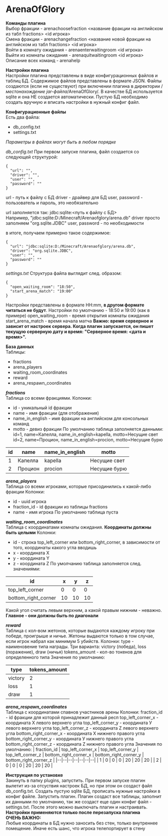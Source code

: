 

# ArenaOfGlory

**Команды плагина**\
Выбор фракции - arenachoosefraction <название фракции на английском из табл fractions> <id игрока>\
Смена фракции - arenachangefraction <название новой фракции на английском из табл fractions> <id игрока>\
Войти в комнату ожидания - arenaenterwaitingroom <id игрока>\
Выйти из комнаты ожидания - arenaquitwaitingroom <id игрока>\
Описание всех команд - arenahelp

**Настройки плагина**\
Настройки плагина представлены в виде конфигурационных файлов и таблиц БД. Содержимое файлов представлены в формате JSON. Файлы создаются (если не существуют) при включении плагина в директории /*местонахождение jar-файла*/ArenaOfGlory/. В качестве БД используется sqlite и она НЕ создается автоматически. Пустую БД необходимо создать вручную и вписать настройки в нужный конфиг файл.

**Конфигурационные файлы**\
Есть два файла: 
 - db_config.txt 
 - settings.txt

*Параметры в файлах могут быть в любом порядке*

*db_config.txt*
При первом запуске плагина, файл создается со следующей структурой:
```
{
  "url": "",
  "driver": "",
  "user": "",
  "password": ""
}
```
url - путь к файлу с БД
driver - драйвер для БД
user, password - пользователь и пароль, это необязательно

url заполняется так: jdbc:sqlite:<путь к файлу с БД>\
Например, "jdbc:sqlite:D:/Minecraft/Arenaofglory/arena.db"
driver просто заполняем "org.sqlite.JDBC"
user, password - по необходимости

в итоге, получаем примерно такое содержимое:
```
{
  "url": "jdbc:sqlite:D:/Minecraft/Arenaofglory/arena.db",
  "driver": "org.sqlite.JDBC",
  "user": "",
  "password": ""
}
```

*settings.txt*
Структура файла выглядит след. образом:
```
{
  "open_waiting_room": "18:50",
  "start_arena_match": "19:00"
}
```
Настройки представлены в формате HH:mm, **в другом формате читаться не будут**. Настройки по умолчанию - 18:50 и 19:00 (как в примере)
open_waiting_room - время открытия комнаты ожидания
start_arena_match - время начала матча
**Важно: время серверное и зависит от настроек сервера. Когда плагин запускается, он пишет текущую серверную дату и время: "Серверное время: <дата и время>".** 

**База данных**\
Таблицы:

 - fractions
 - arena_players
 - waiting_room_coordinates
 - reward
 - arena_respawn_coordinates
 
 ***fractions***\
 Таблица со всеми фракциями.
 Колонки:
 - id - уникальный id фракции
 - name - имя фракции (для отображения)
 - name_in_english - имя фракции на английском для консольных команд
 - motto - девиз фракции
 По умолчанию таблица заполняется данными:
 id=1, name=Капелла, name_in_english=kapella, motto=Несущие свет
 id=2, name=Процион, name_in_english=procion, motto=Несущие бурю

| id | name | name_in_english | motto|
|--|--|--|--|
| 1 | Капелла| kapella | Несущие свет |
| 2 | Процион | procion | Несущие бурю |
 
***arena_players***\
Таблица со всеми игроками, которые присодинились к какой-либо фракции
Колонки:
 - id - uuid игрока
 - fraction_id - id фракции из таблицы fractions
 - name - имя игрока
По умолчанию таблица пуста

***waiting_room_coordinates***\
Таблица с координатами комнаты ожидания. **Координаты должны быть целыми**
Колонки:
 - id - строка top_left_corner или bottom_right_corner, в зависимости от
   того, координаты какого угла вводишь 
 - x - координата X     
 - y - координата Y     
 - z - координата Z
По умолчанию таблица заполняется след. значениями: 

| id | x | y | z |
|--|--|--|--|
| top_left_corner | 0 | 0 | 0 |
| bottom_right_corner | 10 | 10 | 10 |


Какой угол считать левым верхним, а какой правым нижним - неважно. **Главное - они должны быть по диагонали**

***reward***\
Таблица с кол-вом жетонов, которые выдаются каждому игроку при победе, проигрыше и ничье. Жетоны выдаются только в том случае, если игрок набрал как минимум 5 убийств.
Колонки:
type - наименовение типа награды. Три варианта: victory (победа), loss (поражение), draw (ничья)
tokens_amount - кол-во токенов для определенного типа
Значения по умолчанию:

| type | tokens_amount |
|--|--|
| victory | 2 |
| loss | 1 |
| draw | 1 |

***arena_respawn_coordinates***\
Таблица с координатами спавнов участников арены
Колонки:
fraction_id - id фракции для которой принадлежит данный респ
top_left_corner_x - координата Х левого верхнего угла
top_left_corner_y - координата У левого верхнего угла
top_left_corner_z - координата Z левого верхнего угла
bottom_right_corner_x - координата X нижнего правого угла
bottom_right_corner_y - координата У нижнего правого угла
bottom_right_corner_z - координата Z нижнего правого угла
Значения по умолчанию:
| fraction_id | top_left_corner_x | top_left_corner_y | top_left_corner_z | bottom_right_corner_x | bottom_right_corner_y | bottom_right_corner_z |
|--|--|--|--|--|--|--|
| 1 | 0 | 0 | 0 | 20 | 20 | 20 |
| 2 |  0 | 0 | 0 | 20 | 20 | 20 |

**Инструкция по установке**\
Закинуть в папку plugins, запустить. При первом запуске плагин вылетит из-за отсуствия настроек БД, но при этом он создаст файл db_config.txt. Создать пустую sqlite БД, прописать нужные настройки в конфиг файле. Запустить плагин. Плагин создаст все таблицы, заполнит их данными по умолчанию, так же создаст еще один конфиг файл - settings.txt. После этого можно выключать плагин и настраивать. **Настройки применяются только после перезапуска плагина**\
**ОЧЕНЬ ВАЖНО:**\
Любые координаты в БД нужно заносить без стен, только внутреннее помещение. Иначе есть шанс, что игрока телепортирует в стену
